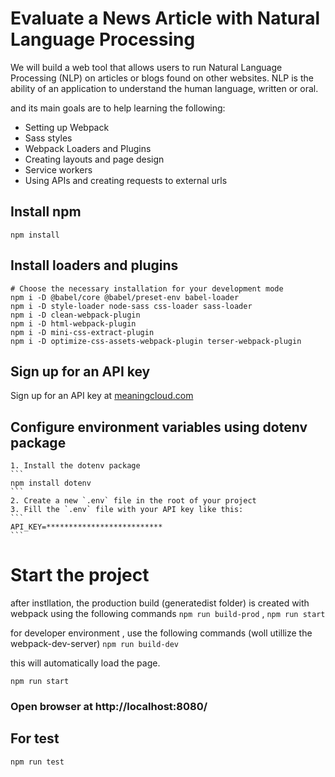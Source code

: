 # Evaluate a News Article with Natural Language Processing

We will build a web tool that allows users to run Natural Language Processing (NLP) on articles or blogs found on other websites. NLP is the ability of an application to understand the human language, written or oral.

and its main goals are to help learning the following:

- Setting up Webpack
- Sass styles
- Webpack Loaders and Plugins
- Creating layouts and page design
- Service workers
- Using APIs and creating requests to external urls


## Install npm
```
npm install
```
## Install loaders and plugins
```
# Choose the necessary installation for your development mode
npm i -D @babel/core @babel/preset-env babel-loader
npm i -D style-loader node-sass css-loader sass-loader
npm i -D clean-webpack-plugin
npm i -D html-webpack-plugin
npm i -D mini-css-extract-plugin
npm i -D optimize-css-assets-webpack-plugin terser-webpack-plugin
```
## Sign up for an API key 
Sign up for an API key at [meaningcloud.com](https://www.meaningcloud.com/developer/create-account)

## Configure environment variables using dotenv package
	1. Install the dotenv package
	```
	npm install dotenv
	```
	2. Create a new `.env` file in the root of your project
	3. Fill the `.env` file with your API key like this:
	```
	API_KEY=**************************
	```
# Start the project
after instllation, the production build (generatedist folder) is created with webpack using the following commands
`npm run build-prod` ,
`npm run start`

for developer environment , use the following commands (woll utillize the webpack-dev-server)
    `npm run build-dev`

this will automatically load the page.

`npm run start`

### Open browser at http://localhost:8080/


## For test

`npm run test`

